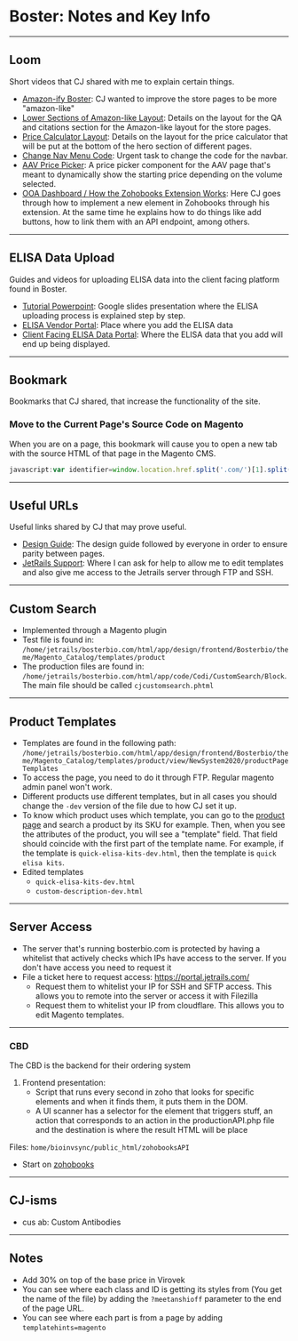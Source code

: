 # Boster: Notes and Key Info

----

## Loom

Short videos that CJ shared with me to explain certain things.

- [Amazon-ify Boster](https://www.loom.com/share/6b8cf278a9854eccb44b6cbdc0673a84): CJ wanted to improve the store pages to be more "amazon-like"
- [Lower Sections of Amazon-like Layout](https://www.loom.com/share/abaa4f8fb3194486a43ebaf274b7300b): Details on the layout for the QA and citations section for the Amazon-like layout for the store pages.
- [Price Calculator Layout](https://www.loom.com/share/a34a252d97494de19d3b07f018d5302f): Details on the layout for the price calculator that will be put at the bottom of the hero section of different pages.
- [Change Nav Menu Code](https://www.loom.com/share/a790d1fb37b541828eec58b89b2466b9): Urgent task to change the code for the navbar.
- [AAV Price Picker](https://www.loom.com/share/c474a0571c0b4e84baf4b3a2cb8976c2): A price picker component for the AAV page that's meant to dynamically show the starting price depending on the volume selected.
- [OOA Dashboard / How the Zohobooks Extension Works](https://www.loom.com/share/10a120f711cd442194001566fb273dd4): Here CJ goes through how to implement a new element in Zohobooks through his extension. At the same time he explains how to do things like add buttons, how to link them with an API endpoint, among others.

----

## ELISA Data Upload

Guides and videos for uploading ELISA data into the client facing platform found in Boster.

- [Tutorial Powerpoint](https://docs.google.com/presentation/d/1apN3YvikzfIYQzmPMdlwulsxqK5M0gPTToRC_fuufy4/edit#slide=id.p): Google slides presentation where the ELISA uploading process is explained step by step.
- [ELISA Vendor Portal](<https://www.bosterbio.com/elisa-service-vendor-portal?secrete=12%5E(apo>): Place where you add the ELISA data
- [Client Facing ELISA Data Portal](https://www.bosterbio.com/elisa-service-dashboard?password=btt17501&client=BTT): Where the ELISA data that you add will end up being displayed.

----

## Bookmark

Bookmarks that CJ shared, that increase the functionality of the site.

### **Move to the Current Page's Source Code on Magento**

When you are on a page, this bookmark will cause you to open a new tab with the source HTML of that page in the Magento CMS.

```javascript
javascript:var identifier=window.location.href.split('.com/')[1].split('?%27)[0];var xhttp = new XMLHttpRequest();var url = "https://www.bosterbio.com/cj-custom-script?action=checkPageId&identifier=" + identifier+"&rand="+Math.random();xhttp.onreadystatechange = function() {  if (this.readyState == 4 && this.status == 200) {    var pageId=this.responseText.split(%27Begin CJCUSTOM%27)[1].split(%27End CJCUSTOM%27)[0];    window.open(%27https://www.bosterbio.com/badmin/cms/page/edit/page_id/%27+pageId,%27_blank%27);  }};xhttp.open("GET", url, true);xhttp.setRequestHeader("Content-type", "application/x-www-form-urlencoded");xhttp.send();
```

----

## Useful URLs

Useful links shared by CJ that may prove useful.

- [Design Guide](https://www.bosterbio.com/design-guide/new.html): The design guide followed by everyone in order to ensure parity between pages.
- [JetRails Support](https://portal.jetrails.com/submitticket.php?step=2&deptid=1): Where I can ask for help to allow me to edit templates and also give me access to the Jetrails server through FTP and SSH.

----

## Custom Search

- Implemented through a Magento plugin
- Test file is found in: `/home/jetrails/bosterbio.com/html/app/design/frontend/Bosterbio/theme/Magento_Catalog/templates/product`
- The production files are found in: `/home/jetrails/bosterbio.com/html/app/code/Codi/CustomSearch/Block`. The main file should be called `cjcustomsearch.phtml`

---

## Product Templates

- Templates are found in the following path: `/home/jetrails/bosterbio.com/html/app/design/frontend/Bosterbio/theme/Magento_Catalog/templates/product/view/NewSystem2020/productPageTemplates`
- To access the page, you need to do it through FTP. Regular magento admin panel won't work.
- Different products use different templates, but in all cases you should change the `-dev` version of the file due to how CJ set it up.
- To know which product uses which template, you can go to the [product page](https://www.bosterbio.com/badmin/catalog/product/) and search a product by its SKU for example. Then, when you see the attributes of the product, you will see a "template" field. That field should coincide with the first part of the template name. For example, if the template is `quick-elisa-kits-dev.html`, then the template is `quick elisa kits`.
- Edited templates
	- `quick-elisa-kits-dev.html`
	- `custom-description-dev.html`

---
## Server Access

- The server that's running bosterbio.com is protected by having a whitelist that actively checks which IPs have access to the server. If you don't have access you need to request it
- File a ticket here to request access: https://portal.jetrails.com/
	- Request them to whitelist your IP for SSH and SFTP access. This allows you to remote into the server or access it with Filezilla
	- Request them to whitelist your IP from cloudflare. This allows you to edit Magento templates.

----
### CBD
The CBD is the backend for their ordering system

1. Frontend presentation: 
	- Script that runs every second in zoho that looks for specific elements and when it finds them, it puts them in the DOM. 
	 - A UI scanner has a selector for the element that triggers stuff, an action that corresponds to an action in the productionAPI.php file and the destination is where the result HTML will be place

Files: `home/bioinvsync/public_html/zohobooksAPI`
 
- Start on [zohobooks](books.zoho.com)

---

## CJ-isms

- cus ab: Custom Antibodies

---

## Notes

- Add 30% on top of the base price in Virovek
- You can see where each class and ID is getting its styles from (You get the name of the file) by adding the `?meetanshioff` parameter to the end of the page URL.
- You can see where each part is from a page by adding `templatehints=magento`
